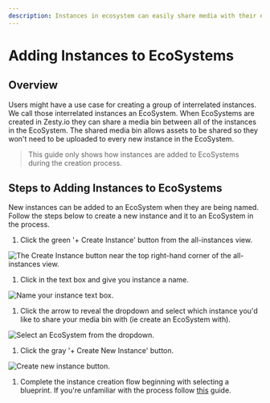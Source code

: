 ```yaml
---
description: Instances in ecosystem can easily share media with their ecosystem media bin.
---
```


# Adding Instances to EcoSystems

## Overview

Users might have a use case for creating a group of interrelated instances. We call those interrelated instances an EcoSystem. When EcoSystems are created in Zesty.io they can share a media bin between all of the instances in the EcoSystem. The shared media bin allows assets to be shared so they won't need to be uploaded to every new instance in the EcoSystem.

> This guide only shows how instances are added to EcoSystems during the creation process.

## Steps to Adding Instances to EcoSystems

New instances can be added to an EcoSystem when they are being named. Follow the steps below to create a new instance and it to an EcoSystem in the process.

1. Click the green  '+ Create Instance' button from the all-instances view.

![The Create Instance button near the top right-hand corner of the all-instances view.](../../../.gitbook/assets/new-instance.png)

1. Click in the text box and give you instance a name.

![Name your instance text box.](../../../.gitbook/assets/name-instance.png)

1. Click the arrow to reveal the dropdown and select which instance you'd like to share your media bin with (ie create an EcoSystem with).

![Select an EcoSystem from the dropdown.](../../../.gitbook/assets/select-ecosys.png)

1. Click the gray '+ Create New Instance' button.&#x20;

![Create new instance button.](../../../.gitbook/assets/click-create-new-instance.png)

1. Complete the instance creation flow beginning with selecting a blueprint. If you're unfamiliar with the process follow [this](https://zesty.org/guides/how-to-create-a-new-instance#step-2-select-a-blueprint) guide.&#x20;
